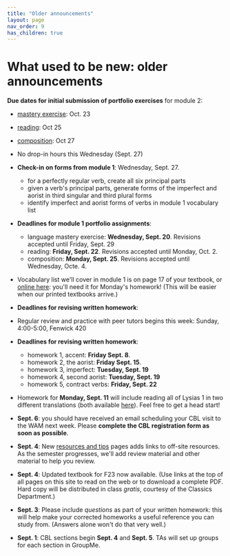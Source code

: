 ```yaml
---
title: "Older announcements"
layout: page
nav_order: 9
has_children: true
---
```


# What used to be new: older announcements



**Due dates for initial submission of portfolio exercises** for module 2:

- [mastery exercise](https://hellenike.github.io/textbook/practice/module2/portfolio/mastery/): Oct. 23
- [reading](https://hellenike.github.io/textbook/practice/module2/portfolio/reading/): Oct 25
- [composition](https://hellenike.github.io/textbook/practice/module2/portfolio/composition/): Oct 27

- No drop-in hours this Wednesday (Sept. 27)
- **Check-in on forms from module 1**: Wednesday, Sept. 27.
    - for a perfectly regular verb, create all six principal parts
    - given a verb's principal parts, generate forms of the imperfect and aorist in third singular and third plural forms
    - identify imperfect and aorist forms of verbs in module 1 vocabulary list
- **Deadlines for module 1 portfolio assignments**: 
    - language mastery exercise: **Wednesday, Sept. 20**. Revisions accepted until Friday, Sept. 29
    - reading: **Friday, Sept. 22**. Revisions accepted until Monday, Oct. 2.
    - composition: **Monday, Sept. 25**. Revisions accepted until Wednesday, Octe. 4.
- Vocabulary list we'll cover in module 1 is on page 17 of your textbook, or [online here](https://hellenike.github.io/textbook/review/module1-review/vocabulary/): you'll need it for Monday's homework!  (This will be easier when our printed textbooks arrive.)

- **Deadlines for revising written homework**:

- Regular review and practice with peer tutors begins this week: Sunday, 4:00-5:00, Fenwick 420
- **Deadlines for revising written homework**:
    - homework 1, accent: **Friday Sept. 8**. 
    - homework 2, the aorist: **Friday Sept. 15**.
    - homework 3, imperfect: **Tuesday, Sept. 19**
    - homework 4, second aorist: **Tuesday, Sept. 19** 
    - homework 5, contract verbs: **Friday, Sept. 22**
- Homework for **Monday, Sept. 11** will include reading all of Lysias 1 in two different translations (both available [here](https://hellenike.github.io/textbook/reference/)).  Feel free to get a head start!
- **Sept. 6**: you should have received an email scheduling your CBL visit to the WAM next week. Please **complete the CBL registration form as soon as possible**.
- **Sept. 4**: New [resources and tips](../resources/) pages adds links to off-site resources.  As the semester progresses, we'll add review material and other material to help you review.
- **Sept. 4**:  Updated textbook for F23 now available. (Use links at the top of all pages on this site to read on the web or to download a complete PDF. Hard copy will be distributed in class *gratis*, courtesy of the Classics Department.)
- **Sept. 3**: Please include *questions* as part of your written homework: this will help make your corrected homeworks a useful reference you can study from. (Answers alone won't do that very well.)
- **Sept. 1**: CBL sections begin **Sept. 4** and **Sept. 5**. TAs will set up groups for each section in GroupMe.